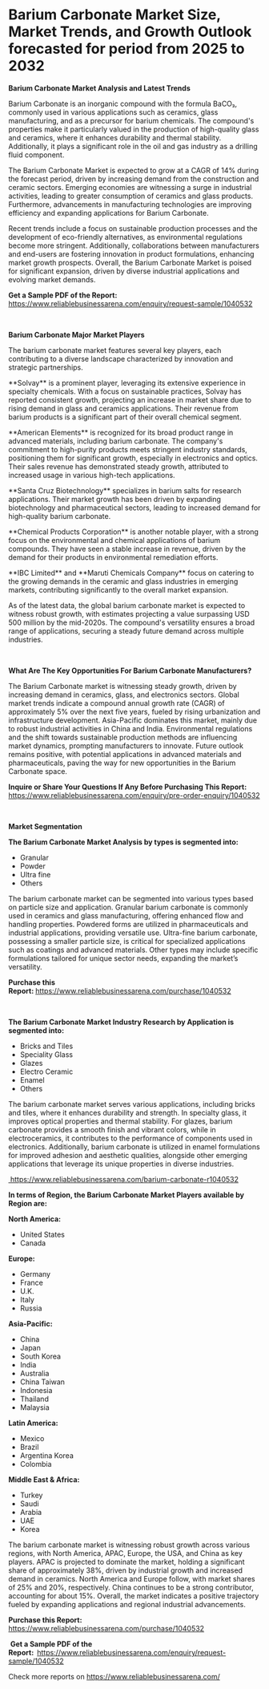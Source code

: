 <p><h1>Barium Carbonate Market Size, Market Trends, and Growth Outlook forecasted for period from 2025 to 2032</h1></p><p><strong>Barium Carbonate Market Analysis and Latest Trends</strong></p>
<p><p>Barium Carbonate is an inorganic compound with the formula BaCO₃, commonly used in various applications such as ceramics, glass manufacturing, and as a precursor for barium chemicals. The compound's properties make it particularly valued in the production of high-quality glass and ceramics, where it enhances durability and thermal stability. Additionally, it plays a significant role in the oil and gas industry as a drilling fluid component.</p><p>The Barium Carbonate Market is expected to grow at a CAGR of 14% during the forecast period, driven by increasing demand from the construction and ceramic sectors. Emerging economies are witnessing a surge in industrial activities, leading to greater consumption of ceramics and glass products. Furthermore, advancements in manufacturing technologies are improving efficiency and expanding applications for Barium Carbonate.</p><p>Recent trends include a focus on sustainable production processes and the development of eco-friendly alternatives, as environmental regulations become more stringent. Additionally, collaborations between manufacturers and end-users are fostering innovation in product formulations, enhancing market growth prospects. Overall, the Barium Carbonate Market is poised for significant expansion, driven by diverse industrial applications and evolving market demands.</p></p>
<p><strong>Get a Sample PDF of the Report:&nbsp;</strong> <a href="https://www.reliablebusinessarena.com/enquiry/request-sample/1040532?utm_campaign=2532&utm_medium=2&utm_source=Github&utm_content=ia&utm_term=02042025&utm_id=barium-carbonate">https://www.reliablebusinessarena.com/enquiry/request-sample/1040532</a></p>
<p>&nbsp;</p>
<p><strong>Barium Carbonate Major Market Players</strong></p>
<p><p>The barium carbonate market features several key players, each contributing to a diverse landscape characterized by innovation and strategic partnerships. </p><p>**Solvay** is a prominent player, leveraging its extensive experience in specialty chemicals. With a focus on sustainable practices, Solvay has reported consistent growth, projecting an increase in market share due to rising demand in glass and ceramics applications. Their revenue from barium products is a significant part of their overall chemical segment.</p><p>**American Elements** is recognized for its broad product range in advanced materials, including barium carbonate. The company's commitment to high-purity products meets stringent industry standards, positioning them for significant growth, especially in electronics and optics. Their sales revenue has demonstrated steady growth, attributed to increased usage in various high-tech applications.</p><p>**Santa Cruz Biotechnology** specializes in barium salts for research applications. Their market growth has been driven by expanding biotechnology and pharmaceutical sectors, leading to increased demand for high-quality barium carbonate.</p><p>**Chemical Products Corporation** is another notable player, with a strong focus on the environmental and chemical applications of barium compounds. They have seen a stable increase in revenue, driven by the demand for their products in environmental remediation efforts.</p><p>**IBC Limited** and **Maruti Chemicals Company** focus on catering to the growing demands in the ceramic and glass industries in emerging markets, contributing significantly to the overall market expansion.</p><p>As of the latest data, the global barium carbonate market is expected to witness robust growth, with estimates projecting a value surpassing USD 500 million by the mid-2020s. The compound's versatility ensures a broad range of applications, securing a steady future demand across multiple industries.</p></p>
<p>&nbsp;</p>
<p><strong>What Are The Key Opportunities For Barium Carbonate Manufacturers?</strong></p>
<p><p>The Barium Carbonate market is witnessing steady growth, driven by increasing demand in ceramics, glass, and electronics sectors. Global market trends indicate a compound annual growth rate (CAGR) of approximately 5% over the next five years, fueled by rising urbanization and infrastructure development. Asia-Pacific dominates this market, mainly due to robust industrial activities in China and India. Environmental regulations and the shift towards sustainable production methods are influencing market dynamics, prompting manufacturers to innovate. Future outlook remains positive, with potential applications in advanced materials and pharmaceuticals, paving the way for new opportunities in the Barium Carbonate space.</p></p>
<p><strong>Inquire or Share Your Questions If Any Before Purchasing This Report:</strong> <a href="https://www.reliablebusinessarena.com/enquiry/pre-order-enquiry/1040532?utm_campaign=2532&utm_medium=2&utm_source=Github&utm_content=ia&utm_term=02042025&utm_id=barium-carbonate">https://www.reliablebusinessarena.com/enquiry/pre-order-enquiry/1040532</a></p>
<p>&nbsp;</p>
<p><strong>Market Segmentation</strong></p>
<p><strong>The Barium Carbonate Market Analysis by types is segmented into:</strong></p>
<p><ul><li>Granular</li><li>Powder</li><li>Ultra fine</li><li>Others</li></ul></p>
<p><p>The barium carbonate market can be segmented into various types based on particle size and application. Granular barium carbonate is commonly used in ceramics and glass manufacturing, offering enhanced flow and handling properties. Powdered forms are utilized in pharmaceuticals and industrial applications, providing versatile use. Ultra-fine barium carbonate, possessing a smaller particle size, is critical for specialized applications such as coatings and advanced materials. Other types may include specific formulations tailored for unique sector needs, expanding the market’s versatility.</p></p>
<p><strong>Purchase this Report:&nbsp;</strong><a href="https://www.reliablebusinessarena.com/purchase/1040532?utm_campaign=2532&utm_medium=2&utm_source=Github&utm_content=ia&utm_term=02042025&utm_id=barium-carbonate">https://www.reliablebusinessarena.com/purchase/1040532</a></p>
<p>&nbsp;</p>
<p><strong>The Barium Carbonate Market Industry Research by Application is segmented into:</strong></p>
<p><ul><li>Bricks and Tiles</li><li>Speciality Glass</li><li>Glazes</li><li>Electro Ceramic</li><li>Enamel</li><li>Others</li></ul></p>
<p><p>The barium carbonate market serves various applications, including bricks and tiles, where it enhances durability and strength. In specialty glass, it improves optical properties and thermal stability. For glazes, barium carbonate provides a smooth finish and vibrant colors, while in electroceramics, it contributes to the performance of components used in electronics. Additionally, barium carbonate is utilized in enamel formulations for improved adhesion and aesthetic qualities, alongside other emerging applications that leverage its unique properties in diverse industries.</p></p>
<p><a href="https://www.reliablebusinessarena.com/barium-carbonate-r1040532?utm_campaign=2532&utm_medium=2&utm_source=Github&utm_content=ia&utm_term=02042025&utm_id=barium-carbonate">&nbsp;https://www.reliablebusinessarena.com/barium-carbonate-r1040532</a></p>
<p><strong>In terms of Region, the Barium Carbonate Market Players available by Region are:</strong></p>
<p>
    <p> <strong> North America: </strong>
        <ul>
            <li>United States</li>
            <li>Canada</li>
        </ul>
        </p> 
    <p> <strong> Europe: </strong>
        <ul>
            <li>Germany</li>
            <li>France</li>
            <li>U.K.</li>
            <li>Italy</li>
            <li>Russia</li>
        </ul>
        </p> 
    <p> <strong> Asia-Pacific: </strong>
        <ul>
            <li>China</li>
            <li>Japan</li>
            <li>South Korea</li>
            <li>India</li>
            <li>Australia</li>
            <li>China Taiwan</li>
            <li>Indonesia</li>
            <li>Thailand</li>
            <li>Malaysia</li>
        </ul>
        </p> 
    <p> <strong> Latin America: </strong>
        <ul>
            <li>Mexico</li>
            <li>Brazil</li>
            <li>Argentina Korea</li>
            <li>Colombia</li>
        </ul>
        </p> 
    <p> <strong> Middle East & Africa: </strong>
        <ul>
            <li>Turkey</li>
            <li>Saudi</li>
            <li>Arabia</li>
            <li>UAE</li>
            <li>Korea</li>
        </ul>
    </p>
    </p>
<p><p>The barium carbonate market is witnessing robust growth across various regions, with North America, APAC, Europe, the USA, and China as key players. APAC is projected to dominate the market, holding a significant share of approximately 38%, driven by industrial growth and increased demand in ceramics. North America and Europe follow, with market shares of 25% and 20%, respectively. China continues to be a strong contributor, accounting for about 15%. Overall, the market indicates a positive trajectory fueled by expanding applications and regional industrial advancements.</p></p>
<p><strong>Purchase this Report: </strong><a href="https://www.reliablebusinessarena.com/purchase/1040532?utm_campaign=2532&utm_medium=2&utm_source=Github&utm_content=ia&utm_term=02042025&utm_id=barium-carbonate">https://www.reliablebusinessarena.com/purchase/1040532</a></p>
<p>&nbsp;<strong>Get a Sample PDF of the Report:&nbsp;&nbsp;</strong><a href="https://www.reliablebusinessarena.com/enquiry/request-sample/1040532?utm_campaign=2532&utm_medium=2&utm_source=Github&utm_content=ia&utm_term=02042025&utm_id=barium-carbonate">https://www.reliablebusinessarena.com/enquiry/request-sample/1040532</a></p>
<p><strong></strong></p>
<p>Check more reports on <a href="https://www.reliablebusinessarena.com/?utm_campaign=2532&utm_medium=2&utm_source=Github&utm_content=ia&utm_term=02042025&utm_id=barium-carbonate">https://www.reliablebusinessarena.com/</a></p>